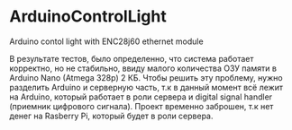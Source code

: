 # ArduinoControlLight
Arduino contol light with ENC28j60 ethernet module

В результате тестов, было определенно, что система работает корректно, но не стабильно, ввиду малого количества ОЗУ памяти в Arduino Nano (Atmega 328p) 2 КБ.
Чтобы решить эту проблему, нужно разделить Arduino и серверную часть, т.к в данный момент всё лежит на Arduino, который работает в роли сервера и digital signal handler (приемник цифрового сигнала).
Проект временно заброшен, т.к нет денег на Rasberry Pi, который будет в роли сервера.
